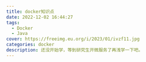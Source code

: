 ```yaml
---
title: docker知识点
date: 2022-12-02 16:44:27
tags: 
  - Docker
  - Java
cover: https://freeimg.eu.org/i/2023/01/ivzf11.jpg
categories: docker
description: 还没开始学，等到研究生开微服务了再浅学一下吧。
---
```


